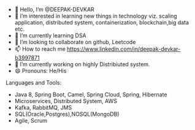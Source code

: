- 👋 Hello, I’m @DEEPAK-DEVKAR
- 👀 I’m interested in learning new things in technology viz. scaling application, distributed system, containerization, blockchain,big data etc.
- 🌱 I’m currently learning DSA
- 💞️ I’m looking to collaborate on github, Leetcode
- 📫 How to reach me https://www.linkedin.com/in/deepak-devkar-b3997871
- 🔭 I’m currently working on highly Distribiuted system.
- 😄 Pronouns: He/His

Languages and Tools:
 
 - Java 8, Spring Boot, Camel, Spring Cloud, Spring, Hibernate
 - Microservices, Distributed System, AWS
 - Kafka, RabbitMQ, JMS
 - SQL(Oracle,Postgres),NOSQL(MongoDB)
 - Agile, Scrum


<!---
DEEPAK-DEVKAR/DEEPAK-DEVKAR is a ✨ special ✨ repository because its `README.md` (this file) appears on your GitHub profile.
You can click the Preview link to take a look at your changes.
--->
